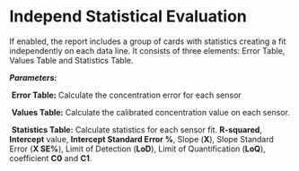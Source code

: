 # Independ Statistical Evaluation

If enabled, the report includes a group of cards with statistics creating a fit independently on each data line. It consists of three elements: Error Table, Values Table and Statistics Table.

***Parameters:***

​		**Error Table:** Calculate the concentration error for each sensor

​		**Values Table:** Calculate the calibrated concentration value on each sensor.

​		**Statistics Table:** Calculate statistics for each sensor fit. **R-squared**, **Intercept** value, **Intercept Standard Error %**, Slope (**X**), Slope Standard Error (**X SE%**), Limit of Detection (**LoD**), Limit of Quantification (**LoQ**), coefficient **C0** and **C1**.